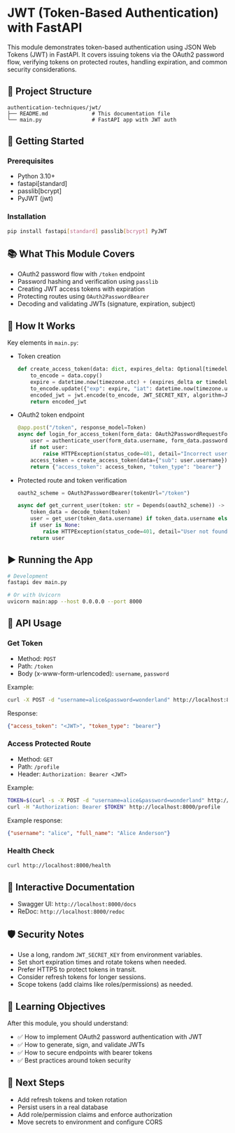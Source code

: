 # JWT (Token-Based Authentication) with FastAPI

This module demonstrates token-based authentication using JSON Web Tokens (JWT) in FastAPI. It covers issuing tokens via the OAuth2 password flow, verifying tokens on protected routes, handling expiration, and common security considerations.

## 📁 Project Structure

```
authentication-techniques/jwt/
├── README.md              # This documentation file
└── main.py                # FastAPI app with JWT auth
```

## 🚀 Getting Started

### Prerequisites

- Python 3.10+
- fastapi[standard]
- passlib[bcrypt]
- PyJWT (jwt)

### Installation

```bash
pip install fastapi[standard] passlib[bcrypt] PyJWT
```

## 📚 What This Module Covers

- OAuth2 password flow with `/token` endpoint
- Password hashing and verification using `passlib`
- Creating JWT access tokens with expiration
- Protecting routes using `OAuth2PasswordBearer`
- Decoding and validating JWTs (signature, expiration, subject)

## 🧩 How It Works

Key elements in `main.py`:

- Token creation
  ```python
  def create_access_token(data: dict, expires_delta: Optional[timedelta] = None) -> str:
      to_encode = data.copy()
      expire = datetime.now(timezone.utc) + (expires_delta or timedelta(minutes=30))
      to_encode.update({"exp": expire, "iat": datetime.now(timezone.utc)})
      encoded_jwt = jwt.encode(to_encode, JWT_SECRET_KEY, algorithm=JWT_ALGORITHM)
      return encoded_jwt
  ```

- OAuth2 token endpoint
  ```python
  @app.post("/token", response_model=Token)
  async def login_for_access_token(form_data: OAuth2PasswordRequestForm = Depends()):
      user = authenticate_user(form_data.username, form_data.password)
      if not user:
          raise HTTPException(status_code=401, detail="Incorrect username or password")
      access_token = create_access_token(data={"sub": user.username})
      return {"access_token": access_token, "token_type": "bearer"}
  ```

- Protected route and token verification
  ```python
  oauth2_scheme = OAuth2PasswordBearer(tokenUrl="/token")

  async def get_current_user(token: str = Depends(oauth2_scheme)) -> User:
      token_data = decode_token(token)
      user = get_user(token_data.username) if token_data.username else None
      if user is None:
          raise HTTPException(status_code=401, detail="User not found")
      return user
  ```

## ▶️ Running the App

```bash
# Development
fastapi dev main.py

# Or with Uvicorn
uvicorn main:app --host 0.0.0.0 --port 8000
```

## 🔐 API Usage

### Get Token

- Method: `POST`
- Path: `/token`
- Body (x-www-form-urlencoded): `username`, `password`

Example:
```bash
curl -X POST -d "username=alice&password=wonderland" http://localhost:8000/token
```
Response:
```json
{"access_token": "<JWT>", "token_type": "bearer"}
```

### Access Protected Route

- Method: `GET`
- Path: `/profile`
- Header: `Authorization: Bearer <JWT>`

Example:
```bash
TOKEN=$(curl -s -X POST -d "username=alice&password=wonderland" http://localhost:8000/token | jq -r .access_token)
curl -H "Authorization: Bearer $TOKEN" http://localhost:8000/profile
```

Example response:
```json
{"username": "alice", "full_name": "Alice Anderson"}
```

### Health Check
```bash
curl http://localhost:8000/health
```

## 📖 Interactive Documentation

- Swagger UI: `http://localhost:8000/docs`
- ReDoc: `http://localhost:8000/redoc`

## 🛡️ Security Notes

- Use a long, random `JWT_SECRET_KEY` from environment variables.
- Set short expiration times and rotate tokens when needed.
- Prefer HTTPS to protect tokens in transit.
- Consider refresh tokens for longer sessions.
- Scope tokens (add claims like roles/permissions) as needed.

## 🎯 Learning Objectives

After this module, you should understand:

- ✅ How to implement OAuth2 password authentication with JWT
- ✅ How to generate, sign, and validate JWTs
- ✅ How to secure endpoints with bearer tokens
- ✅ Best practices around token security

## 🚀 Next Steps

- Add refresh tokens and token rotation
- Persist users in a real database
- Add role/permission claims and enforce authorization
- Move secrets to environment and configure CORS

